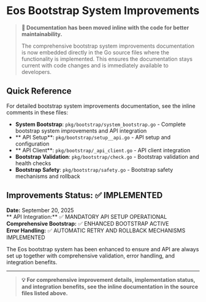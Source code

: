 # Eos Bootstrap System Improvements

> **📝 Documentation has been moved inline with the code for better maintainability.**
> 
> The comprehensive bootstrap system improvements documentation is now embedded directly in the Go source files where the functionality is implemented. This ensures the documentation stays current with code changes and is immediately available to developers.

## Quick Reference

For detailed bootstrap system improvements documentation, see the inline comments in these files:

- **System Bootstrap**: `pkg/bootstrap/system_bootstrap.go` - Complete bootstrap system improvements and  API integration
- ** API Setup**: `pkg/bootstrap/setup__api.go` -  API setup and configuration
- ** API Client**: `pkg/bootstrap/_api_client.go` -  API client integration
- **Bootstrap Validation**: `pkg/bootstrap/check.go` - Bootstrap validation and health checks
- **Bootstrap Safety**: `pkg/bootstrap/safety.go` - Bootstrap safety mechanisms and rollback

## Improvements Status: ✅ IMPLEMENTED

**Date:** September 20, 2025  
** API Integration:** ✅ MANDATORY  API SETUP OPERATIONAL  
**Comprehensive Bootstrap:** ✅ ENHANCED  BOOTSTRAP ACTIVE  
**Error Handling:** ✅ AUTOMATIC RETRY AND ROLLBACK MECHANISMS IMPLEMENTED

The Eos bootstrap system has been enhanced to ensure  and  API are always set up together with comprehensive validation, error handling, and integration benefits.

---

> **💡 For comprehensive improvement details, implementation status, and integration benefits, see the inline documentation in the source files listed above.**
